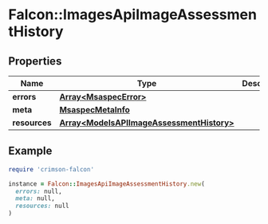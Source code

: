# Falcon::ImagesApiImageAssessmentHistory

## Properties

| Name | Type | Description | Notes |
| ---- | ---- | ----------- | ----- |
| **errors** | [**Array&lt;MsaspecError&gt;**](MsaspecError.md) |  | [optional] |
| **meta** | [**MsaspecMetaInfo**](MsaspecMetaInfo.md) |  |  |
| **resources** | [**Array&lt;ModelsAPIImageAssessmentHistory&gt;**](ModelsAPIImageAssessmentHistory.md) |  |  |

## Example

```ruby
require 'crimson-falcon'

instance = Falcon::ImagesApiImageAssessmentHistory.new(
  errors: null,
  meta: null,
  resources: null
)
```

